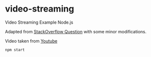 # video-streaming
Video Streaming Example Node.js

Adapted from [StackOverflow Question](https://stackoverflow.com/questions/24976123/streaming-a-video-file-to-an-html5-video-player-with-node-js-so-that-the-video-c) with some minor modifications.

Video taken from [Youtube](https://www.youtube.com/watch?v=QRLz7MlTjjA) 

`npm start`

